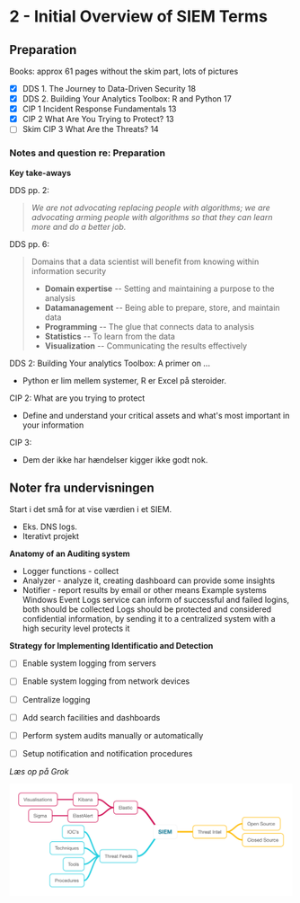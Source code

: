 # 2 - Initial Overview of SIEM Terms

## Preparation

Books: approx 61 pages without the skim part, lots of pictures

* [x] DDS 1. The Journey to Data-Driven Security 18   
* [x] DDS 2. Building Your Analytics Toolbox: R and Python 17   
* [x] CIP 1 Incident Response Fundamentals 13   
* [x] CIP 2 What Are You Trying to Protect? 13   
* [ ] Skim CIP 3 What Are the Threats? 14   

### Notes and question re: Preparation

**Key take-aways**

DDS pp. 2:   
> *We are not advocating replacing people with algorithms; we are advocating arming people with algorithms so that they can learn more and do a better job.*

DDS pp. 6:   
> Domains that a data scientist will benefit from knowing within information security   
> - **Domain expertise** -- Setting and maintaining a purpose to the analysis   
> - **Datamanagement** -- Being able to prepare, store, and maintain data   
> - **Programming** -- The glue that connects data to analysis   
> - **Statistics** -- To learn from the data   
> - **Visualization** -- Communicating the results effectively   

DDS 2: Building Your analytics Toolbox: A primer on ...
- Python er lim mellem systemer, R er Excel på steroider.

CIP 2: What are you trying to protect
- Define and understand your critical assets and what's most important in your information

CIP 3:
- Dem der ikke har hændelser kigger ikke godt nok.

## Noter fra undervisningen

Start i det små for at vise værdien i et SIEM.   
- Eks. DNS logs.   
- Iterativt projekt   


**Anatomy of an Auditing system**   
- Logger functions - collect
- Analyzer - analyze it, creating dashboard can provide some insights
- Notifier - report results by email or other means
  Example systems Windows Event Logs service can inform of successful and failed logins, both should be collected
  Logs should be protected and considered confidential information, by sending it to a centralized system with a high security level protects it

**Strategy for Implementing Identificatio and Detection**
- [ ] Enable system logging from servers
- [ ] Enable system logging from network devices
- [ ] Centralize logging
- [ ] Add search facilities and dashboards
- [ ] Perform system audits manually or automatically
- [ ] Setup notification and notification procedures


*Læs op på Grok*


![MindMap](https://github.com/krejac/kea-siem-log/blob/master/media/SIEM.png)
